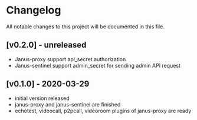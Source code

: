 Changelog
==============

All notable changes to this project will be documented in this file.


 [v0.2.0]  - unreleased
---------------------------------

* Janus-proxy support api_secret authorization
* Janus-sentinel support admin_secret for sending admin API request


 [v0.1.0]  - 2020-03-29
---------------------------------

* initial version released
* janus-proxy and janus-sentinel are finished
* echotest, videocall, p2pcall, videoroom plugins of janus-proxy are ready
